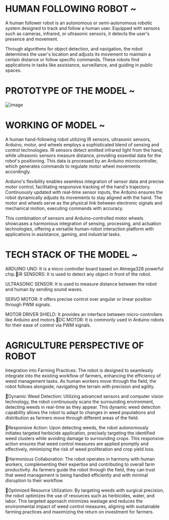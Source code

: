 # HUMAN FOLLOWING ROBOT ~

A human follower robot is an autonomous or semi-autonomous robotic system designed to track and follow a human user. Equipped with sensors such as cameras, infrared, or ultrasonic sensors, it detects the user's presence and movement.

Through algorithms for object detection, and navigation, the robot determines the user's location and adjusts its movement to maintain a certain distance or follow specific commands. These robots find applications in tasks like assistance, surveillance, and guiding in public spaces.

# PROTOTYPE OF THE MODEL ~

![image](https://github.com/manassaxena008/ARDUINO-BASED-HUMAN-FOLLOWING-ROBOT/assets/156520126/b95e1c0b-a4da-4123-9ea0-d8c5d38cf87e)


# WORKING OF MODEL ~

A human hand-following robot utilizing IR sensors, ultrasonic sensors, Arduino, motor, and wheels employs a sophisticated blend of sensing and control technologies. IR sensors detect emitted infrared light from the hand, while ultrasonic sensors measure distance, providing essential data for the robot's positioning. This data is processed by an Arduino microcontroller, which generates commands to regulate motor wheel movements accordingly.

Arduino's flexibility enables seamless integration of sensor data and precise motor control, facilitating responsive tracking of the hand's trajectory. Continuously updated with real-time sensor inputs, the Arduino ensures the robot dynamically adjusts its movements to stay aligned with the hand. The motor and wheels serve as the physical link between electronic signals and mechanical motion, executing commands with accuracy.

This combination of sensors and Arduino-controlled motor wheels showcases a harmonious integration of sensing, processing, and actuation technologies, offering a versatile human-robot interaction platform with applications in assistance, gaming, and industrial tasks.

# TECH STACK OF THE MODEL ~

ARDUINO UNO: It is a micro controller board based on Atmega328 powerful chip.IR SENSORS: It is used to detect any object in front of the robot.

ULTRASONIC SENSOR: It is used to measure distance between the robot and human by sending sound waves.

SERVO MOTOR: It offers precise control over angular or linear position through PWM signals.

MOTOR DRIVER SHIELD: It provides an interface between micro-controllers like Arduino and motors.DC MOTOR: It is commonly used in Arduino robots for their ease of control via PWM signals.

# AGRICULTURE PERSPECTIVE OF ROBOT

Integration into Farming Practices: The robot is designed to seamlessly integrate into the existing workflow of farmers, enhancing the efficiency of weed management tasks. As human workers move through the field, the robot follows alongside, navigating the terrain with precision and agility.

Dynamic Weed Detection: Utilizing advanced sensors and computer vision technology, the robot continuously scans the surrounding environment, detecting weeds in real-time as they appear. This dynamic weed detection capability allows the robot to adapt to changes in weed populations and distribution as farmers move through different areas of the field.
 
Responsive Action: Upon detecting weeds, the robot autonomously initiates targeted herbicide application, precisely targeting the identified weed clusters while avoiding damage to surrounding crops. This responsive action ensures that weed control measures are applied promptly and effectively, minimizing the risk of weed proliferation and crop yield loss.
 
Harmonious Collaboration: The robot operates in harmony with human workers, complementing their expertise and contributing to overall farm productivity. As farmers guide the robot through the field, they can trust that weed management is being handled efficiently and with minimal disruption to their workflow.
 
Optimized Resource Utilization: By targeting weeds with surgical precision, the robot optimizes the use of resources such as herbicides, water, and labor. This targeted approach minimizes wastage and reduces the environmental impact of weed control measures, aligning with sustainable farming practices and maximizing the return on investment for farmers.

